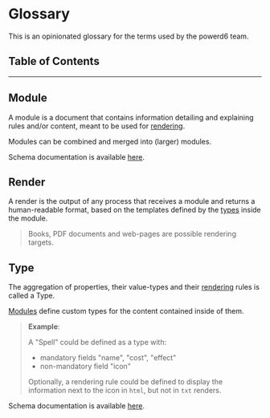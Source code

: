 # Glossary

This is an opinionated glossary for the terms used by the powerd6 team.

## Table of Contents
<!-- toc -->
---

## Module

A module is a document that contains information detailing and explaining rules and/or content, meant to be used for [rendering](#render).

Modules can be combined and merged into (larger) modules.

Schema documentation is available [here](/schemas/_index.html#module).

## Render

A render is the output of any process that receives a module and returns a human-readable format, based on the templates defined by the [types](#type) inside the module.

> Books, PDF documents and web-pages are possible rendering targets.

## Type

The aggregation of properties, their value-types and their [rendering](#render) rules is called a Type.

[Modules](#module) define custom types for the content contained inside of them.

> **Example**:
> 
> A "Spell" could be defined as a type with:
> - mandatory fields "name", "cost", "effect"
> - non-mandatory field "icon"
> 
> Optionally, a rendering rule could be defined to display the information next to the icon in `html`, but not in `txt` renders.

Schema documentation is available [here](/schemas/_index.html#type).
